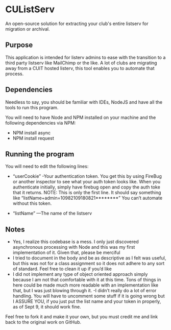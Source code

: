 # CUListServ
An open-source solution for extracting your club's entire listserv for migration or archival.

## Purpose
This application is intended for listerv admins to ease with the transition to a third party listserv like MailChimp or the like. A lot of clubs are migrating away from a CUIT hosted listerv, this tool enables you to automate that process.

## Dependencies
Needless to say, you should be familiar with IDEs, NodeJS and have all the tools to run this program. 

You will need to have Node and NPM installed on your machine and the following dependencies via NPM:
- NPM install async
- NPM install request

## Running the program
You will need to edit the following lines:

- “userCookie” -Your authentication token. You get this by using FireBug or another inspector to see what your auth token looks like. When you authenticate initially, simply have firebug open and copy the auth toke that it returns. 
NOTE: This is only the first line. It should say something like “listName+admin=10982109180821********” 
You can’t automate without this token.

- “listName” —The name of the listserv


## Notes
- Yes, I realize this codebase is a mess. I only just discovered asynchronous processing with Node and this was my first implementation of it. Given that, please be merciful
- I tried to document in the body and be as descriptive as I felt was useful, but this was not for a class assignment so it does not adhere to any sort of standard. Feel free to clean it up if you’d like
- I did not implement any type of object oriented approach simply because I am not that comfortable with it at this time. Tons of things in here could be made much more readable with an implementation like that, but I was just blowing through it.
-I didn’t really do a lot of error handling. You will have to uncomment some stuff if it is going wrong but I ASSURE YOU, if you just put the list name and your token in properly, as of Sept 9, it should work fine.

Feel free to fork it and make it your own, but you must credit me and link back to the original work on GitHub.
